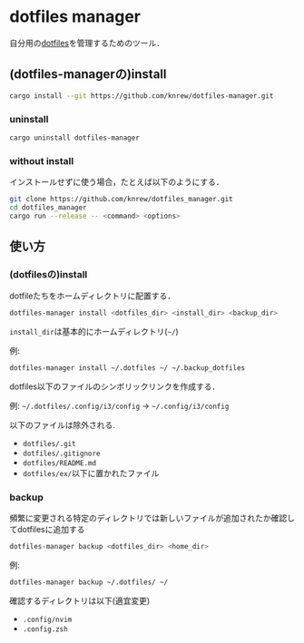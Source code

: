 # dotfiles manager
自分用の[dotfiles](https://github.com/knrew/dotfiles)を管理するためのツール．

## (dotfiles-managerの)install
```sh
cargo install --git https://github.com/knrew/dotfiles-manager.git 
```

### uninstall
```sh
cargo uninstall dotfiles-manager 
```

### without install
インストールせずに使う場合，たとえば以下のようにする．

```sh
git clone https://github.com/knrew/dotfiles_manager.git
cd dotfiles_manager
cargo run --release -- <command> <options>
```

## 使い方
### (dotfilesの)install
dotfileたちをホームディレクトリに配置する．

```sh
dotfiles-manager install <dotfiles_dir> <install_dir> <backup_dir>
```
`install_dir`は基本的にホームディレクトリ(`~/`)

例:
```sh
dotfiles-manager install ~/.dotfiles ~/ ~/.backup_dotfiles
```

dotfiles以下のファイルのシンボリックリンクを作成する．

例: `~/.dotfiles/.config/i3/config` -> `~/.config/i3/config`

以下のファイルは除外される.
- `dotfiles/.git`
- `dotfiles/.gitignore`
- `dotfiles/README.md`
- `dotfiles/ex/`以下に置かれたファイル

### backup
頻繁に変更される特定のディレクトリでは新しいファイルが追加されたか確認してdotfilesに追加する

```sh
dotfiles-manager backup <dotfiles_dir> <home_dir>
```

例:
```sh
dotfiles-manager backup ~/.dotfiles/ ~/
```

確認するディレクトリは以下(適宜変更)
- `.config/nvim`
- `.config.zsh`

